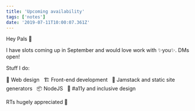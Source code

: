 ```yaml
---
title: 'Upcoming availability'
tags: ['notes'] 
date: '2019-07-11T10:00:07.361Z'
---
```

Hey Pals 👋

I have slots coming up in September and would love work with ✨you✨. DMs open!

Stuff I do: 

🎨 Web design  
🏗 Front-end development  
🍯 Jamstack and static site generators  
📦 NodeJS  
💖 #a11y and inclusive design

RTs hugely appreciated 🚀